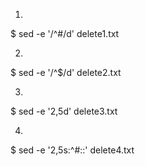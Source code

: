 1.
$ sed -e '/^#/d' delete1.txt

2.
$ sed -e '/^$/d' delete2.txt

3.
$ sed -e '2,5d' delete3.txt

4.
$ sed -e '2,5s:^#::' delete4.txt

